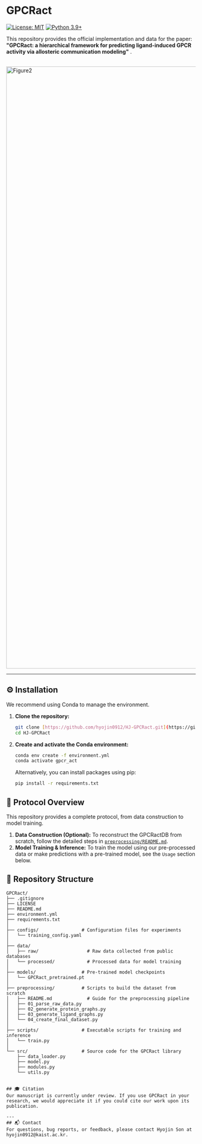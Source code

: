 # GPCRact

[![License: MIT](https://img.shields.io/badge/License-MIT-yellow.svg)](https://opensource.org/licenses/MIT)
[![Python 3.9+](https://img.shields.io/badge/python-3.9+-blue.svg)](https://www.python.org/downloads/release/python-390/)

This repository provides the official implementation and data for the paper: **"GPCRact: a hierarchical framework for predicting ligand-induced GPCR activity via allosteric communication modeling"** .


<br>
<img width="1500" height="1600" alt="Figure2" src="https://github.com/user-attachments/assets/8a06699a-bb01-4d01-923b-58bef0beb99a" />

---

## ⚙️ Installation

We recommend using Conda to manage the environment.

1.  **Clone the repository:**
    ```bash
    git clone [https://github.com/hyojin0912/HJ-GPCRact.git](https://github.com/hyojin0912/HJ-GPCRact.git)
    cd HJ-GPCRact
    ```

2.  **Create and activate the Conda environment:**
    ```bash
    conda env create -f environment.yml
    conda activate gpcr_act
    ```
    Alternatively, you can install packages using pip:
    ```bash
    pip install -r requirements.txt
    ```


## 🔬 Protocol Overview

This repository provides a complete protocol, from data construction to model training.

1.  **Data Construction (Optional):** To reconstruct the GPCRactDB from scratch, follow the detailed steps in [`preprocessing/README.md`](preprocessing/README.md).
2.  **Model Training & Inference:** To train the model using our pre-processed data or make predictions with a pre-trained model, see the `Usage` section below.


## 📁 Repository Structure
```plaintext
GPCRact/
├── .gitignore
├── LICENSE
├── README.md
├── environment.yml
├── requirements.txt
│
├── configs/                # Configuration files for experiments
│   └── training_config.yaml
│
├── data/
│   ├── raw/                  # Raw data collected from public databases
│   └── processed/            # Processed data for model training
│
├── models/                 # Pre-trained model checkpoints
│   └── GPCRact_pretrained.pt
│
├── preprocessing/          # Scripts to build the dataset from scratch
│   ├── README.md             # Guide for the preprocessing pipeline
│   ├── 01_parse_raw_data.py
│   ├── 02_generate_protein_graphs.py
│   ├── 03_generate_ligand_graphs.py
│   └── 04_create_final_dataset.py
│
├── scripts/                # Executable scripts for training and inference
│   └── train.py
│
└── src/                    # Source code for the GPCRact library
    ├── data_loader.py
    ├── model.py
    ├── modules.py
    └── utils.py


## 🎓 Citation
Our manuscript is currently under review. If you use GPCRact in your research, we would appreciate it if you could cite our work upon its publication. 

---
## 📬 Contact
For questions, bug reports, or feedback, please contact Hyojin Son at hyojin0912@kaist.ac.kr.
